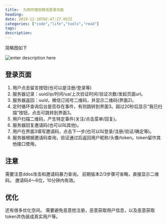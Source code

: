 ```yaml
---
title:  为网页增加微信登录功能
heading: 
date: 2019-12-10T02:47:27.052Z
categories: ["code","life","tools","read"]
tags: 
description: 
---
```


简略图如下

![enter description here](https://gitee.com/smile365/blogimg/raw/master/sxy91/1575965856996.png)

## 登录页面

1. 用户点击留言按钮(也可以是注册/登录等)
2. 服务器记录：uuid/ip/时间/ua/上次验证时间/验证次数/发起页面url。
3. 服务器返回：uuid，微信订阅号二维码，并显示二维码(界面2)。
4. 定时循环查询后台是否存在事件，有则跳转到界面3。超过20秒后显示“我已扫描”按钮，点击可跳转到界面3。
5. 用户扫描二维码，产生特定事件(关注/点击菜单/回复)。
6. 服务器回复邀请码(也可以叫其他)。
7. 用户在界面3填写邀请码，点击下一步(也可以叫登录/注册/验证/确定等)。
8. 服务器根据邀请码查询，验证通过后返回用户昵称/头像/token。token留作其他接口使用。


## 注意

需要注意ddos攻击和邀请码暴力查询。
前期版本2/3步骤可省略，直接显示二维码。
邀请码4～6位，10分钟内有效。


## 优化

还有很多优化空间。
需要避免恶意抢注册，恶意获取用户信息，以及恶意获取token并伪装成真实用户等。
